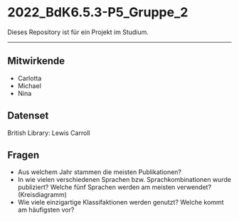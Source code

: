 # 2022_BdK6.5.3-P5_Gruppe_2
Dieses Repository ist für ein Projekt im Studium.

---
## Mitwirkende
- Carlotta
- Michael
- Nina 
## Datenset
British Library: Lewis Carroll
## Fragen
- Aus welchem Jahr stammen die meisten Publikationen?
- In wie vielen verschiedenen Sprachen bzw. Sprachkombinationen wurde publiziert? Welche fünf Sprachen werden am meisten verwendet? (Kreisdiagramm)
- Wie viele einzigartige Klassifaktionen werden genutzt? Welche kommt am häufigsten vor?
